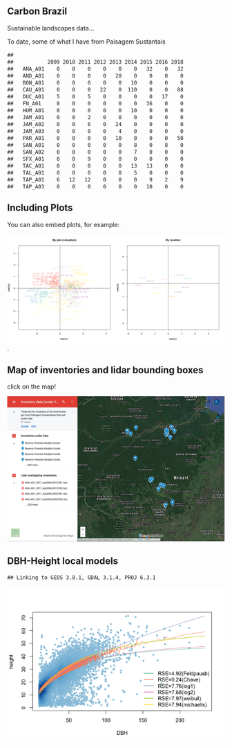 ## Carbon Brazil

Sustainable landscapes data…

To date, some of what I have from Paisagem Sustantais

    ##          
    ##           2009 2010 2011 2012 2013 2014 2015 2016 2018
    ##   ANA_A01    0    0    0    0    0    0   32    0   32
    ##   AND_A01    0    0    0    0   20    0    0    0    0
    ##   BON_A01    0    0    0    0    0   10    0    0    0
    ##   CAU_A01    0    0    0   22    0  110    0    0   88
    ##   DUC_A01    5    0    5    0    0    0    0   17    0
    ##   FN_A01     0    0    0    0    0    0   36    0    0
    ##   HUM_A01    0    0    0    0    0   10    0    0    0
    ##   JAM_A01    0    0    2    0    0    0    0    0    0
    ##   JAM_A02    0    0    6    0   24    0    0    0    0
    ##   JAM_A03    0    0    0    0    4    0    0    0    0
    ##   PAR_A01    0    0    0    0   10    0    0    0   50
    ##   SAN_A01    0    0    0    0    0    8    0    8    0
    ##   SAN_A02    0    0    0    0    0    7    0    0    0
    ##   SFX_A01    0    0    9    0    0    0    0    0    0
    ##   TAC_A01    0    0    0    0    0   13   13    0    0
    ##   TAL_A01    0    0    0    0    0    5    0    0    0
    ##   TAP_A01    6   12   12    0    0    0    9    2    9
    ##   TAP_A03    0    0    0    0    0    0   10    0    0

## Including Plots

You can also embed plots, for example:

<img src="carbonlidar_files/figure-markdown_github/00_ndms1_PS.svg" style="width:50.0%" alt="NDMS by location" /><img src="carbonlidar_files/figure-markdown_github/00_ndms2_PS.svg" style="width:50.0%" alt="NDMS by plot (+location)" />.

## Map of inventories and lidar bounding boxes

click on the map!

[<img src="carbonlidar_files/figure-markdown_github/gmapscreenshot.jpg">](https://www.google.com/maps/d/u/0/edit?mid=1B8fDAx8gQiWn6hD3BzQkBcjWoqBajU1E&usp=sharing)


## DBH-Height local models

    ## Linking to GEOS 3.8.1, GDAL 3.1.4, PROJ 6.3.1

![](carbonlidar_files/figure-markdown_github/unnamed-chunk-2-1.png)
